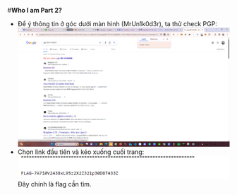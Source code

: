 #**Who I am Part 2?**

- Để ý thông tin ở góc dưới màn hình (MrUn1k0d3r), ta thử check PGP:
![](Images/CL_243_1.png)
- Chọn link đầu tiên và kéo xuống cuối trang:
![](Images/CL_243_2.png)
Đây chính là flag cần tìm.
